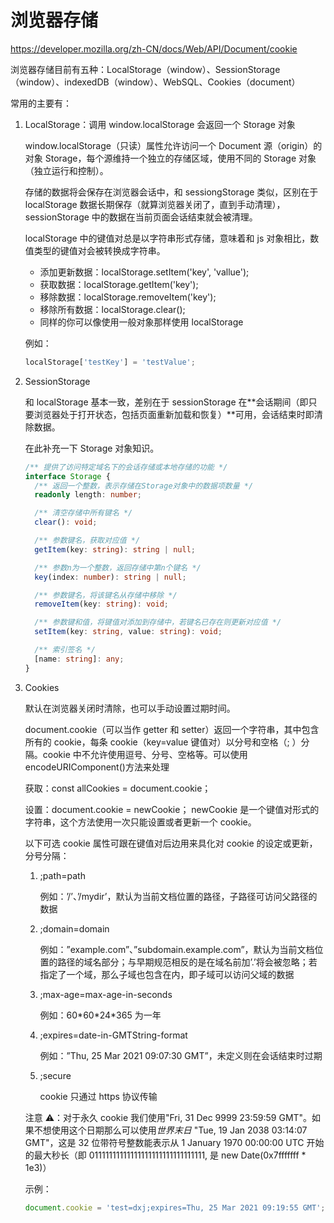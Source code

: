 # 浏览器存储

https://developer.mozilla.org/zh-CN/docs/Web/API/Document/cookie

浏览器存储目前有五种：LocalStorage（window）、SessionStorage（window）、indexedDB（window）、WebSQL、Cookies（document）

常用的主要有：

1. LocalStorage：调用 window.localStorage 会返回一个 Storage 对象

   window.localStorage（只读）属性允许访问一个 Document 源（origin）的对象 Storage，每个源维持一个独立的存储区域，使用不同的 Storage 对象（独立运行和控制）。

   存储的数据将会保存在浏览器会话中，和 sessiongStorage 类似，区别在于 localStorage 数据长期保存（就算浏览器关闭了，直到手动清理），sessionStorage 中的数据在当前页面会话结束就会被清理。

   localStorage 中的键值对总是以字符串形式存储，意味着和 js 对象相比，数值类型的键值对会被转换成字符串。

   - 添加更新数据：localStorage.setItem('key', 'vallue');
   - 获取数据：localStorage.getItem('key');
   - 移除数据：localStorage.removeItem('key');
   - 移除所有数据：localStorage.clear();
   - 同样的你可以像使用一般对象那样使用 localStorage

   例如：

   ```js
   localStorage['testKey'] = 'testValue';
   ```

2. SessionStorage

   和 localStorage 基本一致，差别在于 sessionStorage 在**会话期间（即只要浏览器处于打开状态，包括页面重新加载和恢复）**可用，会话结束时即清除数据。

   在此补充一下 Storage 对象知识。

   ```ts
   /** 提供了访问特定域名下的会话存储或本地存储的功能 */
   interface Storage {
     /** 返回一个整数，表示存储在Storage对象中的数据项数量 */
     readonly length: number;

     /** 清空存储中所有键名 */
     clear(): void;

     /** 参数键名，获取对应值 */
     getItem(key: string): string | null;

     /** 参数n为一个整数，返回存储中第n个键名 */
     key(index: number): string | null;

     /** 参数键名，将该键名从存储中移除 */
     removeItem(key: string): void;

     /** 参数键和值，将键值对添加到存储中，若键名已存在则更新对应值 */
     setItem(key: string, value: string): void;

     /** 索引签名 */
     [name: string]: any;
   }
   ```

3. Cookies

   默认在浏览器关闭时清除，也可以手动设置过期时间。

   document.cookie（可以当作 getter 和 setter）返回一个字符串，其中包含所有的 cookie，每条 cookie（key=value 键值对）以分号和空格（; ）分隔。cookie 中不允许使用逗号、分号、空格等。可以使用 encodeURIComponent()方法来处理

   获取：const allCookies = document.cookie；

   设置：document.cookie = newCookie； newCookie 是一个键值对形式的字符串，这个方法使用一次只能设置或者更新一个 cookie。

   以下可选 cookie 属性可跟在键值对后边用来具化对 cookie 的设定或更新，分号分隔：

   1. ;path=path

      例如：’/’、’/mydir’，默认为当前文档位置的路径，子路径可访问父路径的数据

   2. ;domain=domain

      例如：”example.com”、”subdomain.example.com”，默认为当前文档位置的路径的域名部分；与早期规范相反的是在域名前加’.’将会被忽略；若指定了一个域，那么子域也包含在内，即子域可以访问父域的数据

   3. ;max-age=max-age-in-seconds

      例如：60\*60\*24\*365 为一年

   4. ;expires=date-in-GMTString-format

      例如：”Thu, 25 Mar 2021 09:07:30 GMT”，未定义则在会话结束时过期

   5. ;secure

      cookie 只通过 https 协议传输

   注意 ⚠️：对于永久 cookie 我们使用"Fri, 31 Dec 9999 23:59:59 GMT"。如果不想使用这个日期那么可以使用*世界末日* "Tue, 19 Jan 2038 03:14:07 GMT"，这是 32 位带符号整数能表示从 1 January 1970 00:00:00 UTC 开始的最大秒长（即 01111111111111111111111111111111, 是 new Date(0x7fffffff \* 1e3)）

   示例：

   ```js
   document.cookie = 'test=dxj;expires=Thu, 25 Mar 2021 09:19:55 GMT';
   ```
